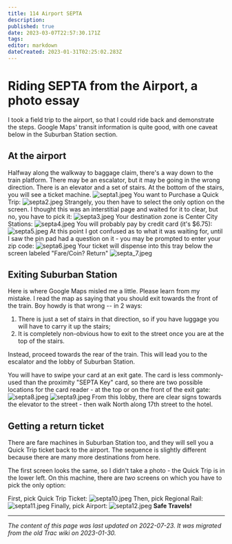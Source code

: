 ```yaml
---
title: 114 Airport SEPTA
description: 
published: true
date: 2023-03-07T22:57:30.171Z
tags: 
editor: markdown
dateCreated: 2023-01-31T02:25:02.283Z
---
```


# Riding SEPTA from the Airport, a photo essay
I took a field trip to the airport, so that I could ride back and demonstrate the steps. Google Maps' transit information is quite good, with one caveat below in the Suburban Station section.

## At the airport
Halfway along the walkway to baggage claim, there's a way down to the train platform. There may be an escalator, but it may be going in the wrong direction. There is an elevator and a set of stairs. At the bottom of the stairs, you will see a ticket machine.
![septa1.jpeg](/septa1.jpeg)
You want to Purchase a Quick Trip:
![septa2.jpeg](/septa2.jpeg)
Strangely, you then have to select the only option on the screen. I thought this was an interstitial page and waited for it to clear, but no, you have to pick it:
![septa3.jpeg](/septa3.jpeg)
Your destination zone is Center City Stations:
![septa4.jpeg](/septa4.jpeg)
You will probably pay by credit card (it's $6.75):
![septa5.jpeg](/septa5.jpeg)
At this point I got confused as to what it was waiting for, until I saw the pin pad had a question on it - you may be prompted to enter your zip code:
![septa6.jpeg](/septa6.jpeg)
Your ticket will dispense into this tray below the screen labeled "Fare/Coin? Return"
![septa_7.jpeg](/septa_7.jpeg)
## Exiting Suburban Station
Here is where Google Maps misled me a little. Please learn from my mistake. I read the map as saying that you should exit towards the front of the train. Boy howdy is that wrong -- in 2 ways:

1. There is just a set of stairs in that direction, so if you have luggage you will have to carry it up the stairs;
2. It is completely non-obvious how to exit to the street once you are at the top of the stairs.

Instead, proceed towards the rear of the train. This will lead you to the escalator and the lobby of Suburban Station.

You will have to swipe your card at an exit gate. The card is less commonly-used than the proximity "SEPTA Key" card, so there are two possible locations for the card reader - at the top or on the front of the exit gate:
![septa8.jpeg](/septa8.jpeg)
![septa9.jpeg](/septa9.jpeg)
From this lobby, there are clear signs towards the elevator to the street - then walk North along 17th street to the hotel.

## Getting a return ticket
There are fare machines in Suburban Station too, and they will sell you a Quick Trip ticket back to the airport. The sequence is slightly different because there are many more destinations from here.

The first screen looks the same, so I didn't take a photo - the Quick Trip is in the lower left. On this machine, there are *two* screens on which you have to pick the only option:

First, pick Quick Trip Ticket:
![septa10.jpeg](/septa10.jpeg)
Then, pick Regional Rail:
![septa11.jpeg](/septa11.jpeg)
Finally, pick Airport:
![septa12.jpeg](/septa12.jpeg)
**Safe Travels!**
&nbsp;
&nbsp;
&nbsp;

---

*The content of this page was last updated on 2022-07-23. It was migrated from the old Trac wiki on 2023-01-30.*